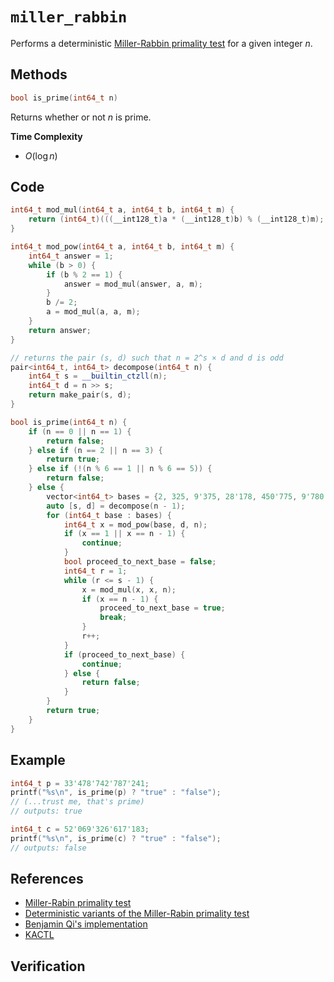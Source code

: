 # `miller_rabbin`
Performs a deterministic [Miller-Rabbin primality test](https://en.wikipedia.org/wiki/Miller%E2%80%93Rabin_primality_test) for a given integer $n$.

## Methods
```cpp
bool is_prime(int64_t n)
```

Returns whether or not $n$ is prime.

**Time Complexity**
- $O(\log n)$

## Code
```cpp
int64_t mod_mul(int64_t a, int64_t b, int64_t m) {
    return (int64_t)(((__int128_t)a * (__int128_t)b) % (__int128_t)m);
}

int64_t mod_pow(int64_t a, int64_t b, int64_t m) {
    int64_t answer = 1;
    while (b > 0) {
        if (b % 2 == 1) {
            answer = mod_mul(answer, a, m);
        }
        b /= 2;
        a = mod_mul(a, a, m);
    }
    return answer;
}

// returns the pair (s, d) such that n = 2^s × d and d is odd
pair<int64_t, int64_t> decompose(int64_t n) {
    int64_t s = __builtin_ctzll(n);
    int64_t d = n >> s;
    return make_pair(s, d);
}

bool is_prime(int64_t n) {
    if (n == 0 || n == 1) {
        return false;
    } else if (n == 2 || n == 3) {
        return true;
    } else if (!(n % 6 == 1 || n % 6 == 5)) {
        return false;
    } else {
        vector<int64_t> bases = {2, 325, 9'375, 28'178, 450'775, 9'780'504, 1'795'265'022};
        auto [s, d] = decompose(n - 1);
        for (int64_t base : bases) {
            int64_t x = mod_pow(base, d, n);
            if (x == 1 || x == n - 1) {
                continue;
            }
            bool proceed_to_next_base = false;
            int64_t r = 1;
            while (r <= s - 1) {
                x = mod_mul(x, x, n);
                if (x == n - 1) {
                    proceed_to_next_base = true;
                    break;
                }
                r++;
            }
            if (proceed_to_next_base) {
                continue;
            } else {
                return false;
            }
        }
        return true;
    }
}
```

## Example
```cpp
int64_t p = 33'478'742'787'241;
printf("%s\n", is_prime(p) ? "true" : "false");
// (...trust me, that's prime)
// outputs: true

int64_t c = 52'069'326'617'183;
printf("%s\n", is_prime(c) ? "true" : "false");
// outputs: false
```

## References
- [Miller-Rabin primality test](https://en.wikipedia.org/wiki/Miller%E2%80%93Rabin_primality_test)
- [Deterministic variants of the Miller-Rabin primality test](https://miller-rabin.appspot.com/)
- [Benjamin Qi's implementation](https://github.com/bqi343/USACO/blob/master/Implementations/content/number-theory%20(11.1)/Primality/MillerRabin.h)
- [KACTL](https://github.com/kth-competitive-programming/kactl/blob/main/content/number-theory/MillerRabin.h)

## Verification
